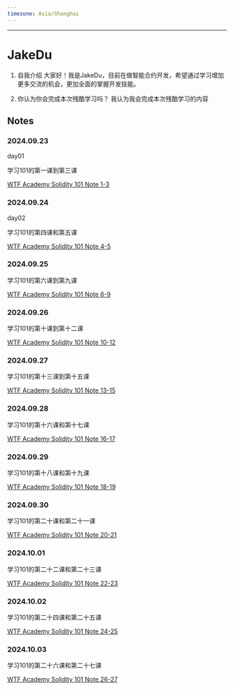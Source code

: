 ```yaml
---
timezone: Asia/Shanghai
---
```


---

# JakeDu

1. 自我介绍
  大家好！我是JakeDu，目前在做智能合约开发，希望通过学习增加更多交流的机会，更加全面的掌握开发技能。

2. 你认为你会完成本次残酷学习吗？
  我认为我会完成本次残酷学习的内容

## Notes

<!-- Content_START -->

### 2024.09.23

day01

学习101的第一课到第三课

[WTF Academy Solidity 101 Note 1-3](/content/JakeDu/01.md)
<br>

### 2024.09.24

day02

学习101的第四课和第五课

[WTF Academy Solidity 101 Note 4-5](/content/JakeDu/02.md)
<br>

### 2024.09.25

学习101的第六课到第九课

[WTF Academy Solidity 101 Note 6-9](/content/JakeDu/03.md)
<br>

### 2024.09.26

学习101的第十课到第十二课

[WTF Academy Solidity 101 Note 10-12](/content/JakeDu/04.md)
<br>

### 2024.09.27

学习101的第十三课到第十五课

[WTF Academy Solidity 101 Note 13-15](/content/JakeDu/05.md)
<br>

### 2024.09.28

学习101的第十六课和第十七课

[WTF Academy Solidity 101 Note 16-17](/content/JakeDu/06.md)
<br>

### 2024.09.29

学习101的第十八课和第十九课

[WTF Academy Solidity 101 Note 18-19](/content/JakeDu/07.md)
<br>

### 2024.09.30

学习101的第二十课和第二十一课

[WTF Academy Solidity 101 Note 20-21](/content/JakeDu/08.md)
<br>

### 2024.10.01

学习101的第二十二课和第二十三课

[WTF Academy Solidity 101 Note 22-23](/content/JakeDu/09.md)
<br>

### 2024.10.02

学习101的第二十四课和第二十五课

[WTF Academy Solidity 101 Note 24-25](/content/JakeDu/10.md)
<br>

### 2024.10.03

学习101的第二十六课和第二十七课

[WTF Academy Solidity 101 Note 26-27](/content/JakeDu/11.md)
<br>
<!-- Content_END -->
